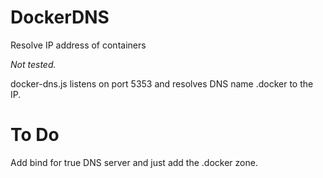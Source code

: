 DockerDNS
=========
Resolve IP address of containers


*Not tested.*

docker-dns.js listens on port 5353 and resolves DNS name <container name>.docker to the IP.

To Do
=========
Add bind for true DNS server and just add the .docker zone.

